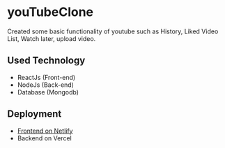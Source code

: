 # youTubeClone
Created some basic functionality of youtube such as History, Liked Video List, Watch later, upload video.

## Used Technology
- ReactJs (Front-end)
- NodeJs (Back-end)
- Database (Mongodb)

## Deployment
- [Frontend on Netlify](https://dhruv4023youtubeclone.netlify.app/)
- Backend on Vercel
